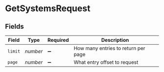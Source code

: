 # GetSystemsRequest


## Fields

| Field                               | Type                                | Required                            | Description                         |
| ----------------------------------- | ----------------------------------- | ----------------------------------- | ----------------------------------- |
| `limit`                             | *number*                            | :heavy_minus_sign:                  | How many entries to return per page |
| `page`                              | *number*                            | :heavy_minus_sign:                  | What entry offset to request        |